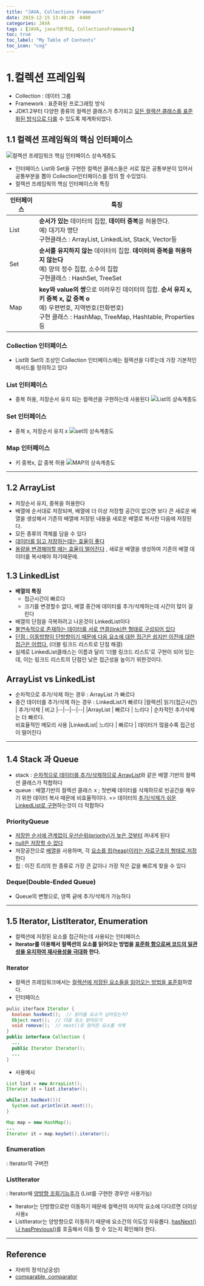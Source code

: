 ```yaml
---
title: "JAVA, Collections Framework"
date: 2019-12-15 13:40:28 -0400
categories: JAVA
tags : [JAVA, java기본개념, CollectionsFramework]
toc: true
toc_label: "My Table of Contents"
toc_icon: "cog"
---
```

# 1.컬렉션 프레임웍
- Collection : 데이터 그룹
- Framework : 표준화된 프로그래밍 방식
- JDK1.2부터 다양한 종류의 컬렉션 클래스가 추가되고 <u>모든 컬렉션 클래스를 표준화된 방식으로 다룰</u> 수 있도록 체계화되었다.

## 1.1 컬렉션 프레임웍의 핵심 인터페이스
![컬렉션 프레임워크 핵심 인터페이스 상속계층도](https://user-images.githubusercontent.com/55946791/70857702-04a7f580-1f37-11ea-8273-437fb72f97ce.jpg)
- 인터페이스 List와 Set을 구현한 컬렉션 클래스들은 서로 많은 공통부분이 있어서 공통부분을 뽑아 Collection인터페이스를 정의 할 수있었다.
- 컬렉션 프레임웍의 핵심 인터페이스와 특징

|인터페이스|특징
|--|--|
|List| <b>순서가 있는</b> 데이터의 집합, <b>데이터 중복</b>을 허용한다. <br>예) 대기자 명단 <br>구현클래스 : ArrayList, LinkedList, Stack, Vector등
|Set| <b>순서를 유지하지 않는</b> 데이터의 집합. <b>데이터의 중복을 허용하지 않는다</b> <br>예) 양의 정수 집합, 소수의 집합 <br>구현클래스 : HashSet, TreeSet
|Map|<b>key와 value의 쌍</b>으로 이러우진 데이터의 집합. <b>순서 유지 x, 키 중복 x, 값 중복 o</b> <br>예) 우편번호, 지역번호(전화번호) <br>구현 클래스 : HashMap, TreeMap, Hashtable, Properties등

### Collection 인터페이스
- List와 Set의 조상인 Collection 인터페이스에는 컬렉션을 다루는데 가장 기본적인 메서드를 정의하고 있다

### List 인터페이스
- 중복 허용, 저장순서 유지 되는 컬렉션을 구현하는데 사용된다
![List의 상속계층도](https://user-images.githubusercontent.com/55946791/70857792-703e9280-1f38-11ea-9e01-25c8fd0e41a6.jpg)

### Set 인터페이스
- 중복 x, 저장순서 유지 x
![set의 상속계층도](https://user-images.githubusercontent.com/55946791/70857797-abd95c80-1f38-11ea-8fe1-50dd0e8adca3.jpg)

### Map 인터페이스
- 키 중복x, 값 중복 허용
![MAP의 상속계층도](https://user-images.githubusercontent.com/55946791/70857811-ef33cb00-1f38-11ea-827e-1a5a9ffd64b7.jpg)

---
## 1.2 ArrayList
- 저장순서 유지, 중복을 허용한다
- 배열에 순서대로 저장되며, 배열에 더 이상 저장할 공간이 없으면 보다 큰 새로운 배열을 생성해서 기존의 배열에 저장된 내용을 새로운 배열로 복사한 다음에 저장된다.
- 모든 종류의 객체를 담을 수 있다
- <u>데이터를 읽고 저장하는데는 효율이 좋다</u>
- <u>용량을 변경해야할 때는 효율이 떨어진다</u> , 새로운 배열을 생성하여 기존의 배열 데이터를 복사해야 하기때문에.


## 1.3 LinkedList
- <b>배열의 특징</b>
  - 접근시간이 빠르다
  - 크기를 변경할수 없다, 배열 중간에 데이터를 추가/삭제하는데 시간이 많이 걸린다
- 배열의 단점을 극복하려고 나온것이 LinkedList이다
- <u>불연속적으로 존재하는 데이터를 서로 연결(link)한 형태로 구성되어 있다</u>
- <u>단점 : 이동방향이 단방향이기 때문에 다음 요소에 대한 접근은 쉽지만 이전에 대한 접근은 어렵다.</u> (더블 링크드 리스트로 단점 해결)
- 실제로 LinkedList클래스는 이름과 달리 '더블 링크드 리스트'로 구현이 되어 있는데, 이는 링크드 리스트의 단점인 낮은 접근성을 높이기 위한것이다.

## ArrayList vs LinkedList
- 순차적으로 추가/삭제 하는 경우 : ArrayList 가 빠르다
- 중간 데이터를 추가/삭제 하는 경우 : LinkedList가 빠르다
|컬렉션| 읽기(접근시간) | 추가/삭제 | 비고
|--|--|--|--|
|ArrayList | 빠르다 | 느리다 | 순차적인 추가삭제는 더 빠르다. <br>비효율적인 메모리 사용
|LinkedList| 느리다 | 빠르다 | 데이터가 많을수록 접근성이 떨어진다

---
## 1.4 Stack 과 Queue
- stack : <u>순차적으로 데이터를 추가/삭제하므로 ArrayList</u>와 같은 배열 기반의 컬렉션 클래스가 적합하다
- queue : 배열기반의 컬렉션 클래스 x ; 첫번째 데이터를 삭제하므로 빈공간을 채우기 위한 데이터 복사 때문에 비효율적이다. => 데이터의 <u>추가/삭제가 쉬운 LinkedList로 구현</u>하는것이 더 적합하다  

### PriorityQueue
- <u>저장한 순서에 관계없이 우선순위(priority)가 높은 것부터</u> 꺼내게 된다
- <u>null은 저장할 수 없다</u>
- 저장공잔으로 <u>배열</u>을 사용하며, 각 <u>요소를 힙(heap)이라는 자료구조의 형태로 저장</u>한다
- 힙 : 이진 트리의 한 종류로 가장 큰 값이나 가장 작은 값을 빠르게 찾을 수 있다

### Deque(Double-Ended Queue)
- Queue의 변형으로, 양쪽 긑에 추가/삭제가 가능하다

---
## 1.5 Iterator, ListIterator, Enumeration
- 컬렉션에 저장된 요소를 접근하는데 사용되는 인터페이스
- <b>Iterator를 이용해서 컬렉션의 요소를 읽어오는 방법을 <u>표준화 함으로써 코드의 일관성을 유지하여 재사용성을 극대화</u> 한다.</b>


### Iterator
- 컬렉션 프레임워크에서는 <u>컬렉션에 저장된 요소들을 읽어오는 방법을 표준화</u>하였다.
- 인터페이스
```java
pulic iterface Iterator {
  boolean hasNext();  // 읽어올 요소가 남아있는지?
  Object next();  // 다음 요소 읽어오기
  void remove();  // next()로 읽어온 요소를 삭제
}
public interface Collection {
  ...
  public Iterator Iterator();
  ...
}
```

- 사용예시
```java
List list = new ArrayList();
Iterator it = list.iterator();

while(it.hasNext()){
  System.out.println(it.next());
}

Map map = new HashMap();
...
Iterator it = map.keySet().iterator();
```

### Enumeration
:  Iterator의 구버전

### ListIterator
:  Iterator에 <u>양방향 조회기능추가</u> (List를 구현한 경우만 사용가능)
- Iterator는 단방향으로만 이동하기 때문에 컬렉션의 마지막 요소에 다다르면 더이상 사용x
- ListIterator는 양방향으로 이동하기 때문에 요소간의 이도잉 자유롭다. <u>hasNext()나 hasPrevious()</u>를 호출해서 이동 할 수 있는지 확인해야 한다.



---
## Reference
- 자바의 정석(남궁성)
- [comparable, comparator](https://cwondev.tistory.com/15)
